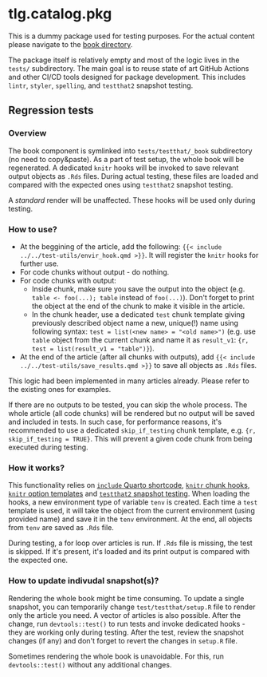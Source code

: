 # tlg.catalog.pkg

This is a dummy package used for testing purposes. For the actual content please navigate to the [book directory](../book).

The package itself is relatively empty and most of the logic lives in the `tests/` subdirectory. The main goal is to reuse state of art GitHub Actions and other CI/CD tools designed for package development. This includes `lintr`, `styler`, `spelling`, and `testthat2` snapshot testing.

## Regression tests

### Overview

The book component is symlinked into `tests/testthat/_book` subdirectory (no need to copy&paste). As a part of test setup, the whole book will be regenerated. A dedicated `knitr` hooks will be invoked to save relevant output objects as `.Rds` files. During actual testing, these files are loaded and compared with the expected ones using `testthat2` snapshot testing.

A _standard_ render will be unaffected. These hooks will be used only during testing.

### How to use?

* At the beggining of the article, add the following: `{{< include ../../test-utils/envir_hook.qmd >}}`. It will register the `knitr` hooks for further use.
* For code chunks without output - do nothing.
* For code chunks with output:
  * Inside chunk, make sure you save the output into the object (e.g. `table <- foo(...); table` instead of `foo(...)`). Don't forget to print the object at the end of the chunk to make it visible in the article.
  * In the chunk header, use a dedicated `test` chunk template giving previously described object name a new, unique(!) name using following syntax: `test = list(<new name> = "<old name>")` (e.g. use `table` object from the current chunk and name it as `result_v1`: `{r, test = list(result_v1 = "table")}`).
* At the end of the article (after all chunks with outputs), add `{{< include ../../test-utils/save_results.qmd >}}` to save all objects as `.Rds` files.

This logic had been implemented in many articles already. Please refer to the existing ones for examples.

If there are no outputs to be tested, you can skip the whole process. The whole article (all code chunks) will be rendered but no output will be saved and included in tests. In such case, for performance reasons, it's recommended to use a dedicated `skip_if_testing` chunk template, e.g. `{r, skip_if_testing = TRUE}`. This will prevent a given code chunk from being executed during testing.

### How it works?

This functionality relies on [`include` Quarto shortcode](https://quarto.org/docs/authoring/includes.html), [`knitr` chunk hooks](https://yihui.org/knitr/hooks/), [`knitr` option templates](https://yihui.org/knitr/options/#option-templates) and [`testthat2` snapshot testing](https://testthat.r-lib.org/articles/snapshotting.html).
When loading the hooks, a new environment type of variable `tenv` is created. Each time a `test` template is used, it will take the object from the current environment (using provided name) and save it in the `tenv` environment. At the end, all objects from `tenv` are saved as `.Rds` file.

During testing, a for loop over articles is run. If `.Rds` file is missing, the test is skipped. If it's present, it's loaded and its print output is compared with the expected one.

### How to update indivudal snapshot(s)?

Rendering the whole book might be time consuming. To update a single snapshot, you can temporarily change `test/testthat/setup.R` file to render only the article you need. A vector of articles is also possible. After the change, run `devtools::test()` to run tests and invoke dedicated hooks - they are working only during testing. After the test, review the snapshot changes (if any) and don't forget to revert the changes in `setup.R` file.

Sometimes rendering the whole book is unavoidable. For this, run `devtools::test()` without any additional changes.
